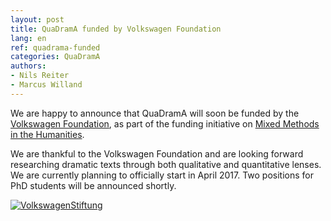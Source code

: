 ```yaml
---
layout: post
title: QuaDramA funded by Volkswagen Foundation
lang: en
ref: quadrama-funded
categories: QuaDramA
authors:
- Nils Reiter
- Marcus Willand
---
```


We are happy to announce that QuaDramA will soon be funded by the [Volkswagen Foundation](http://www.volkswagenstiftung.de), as part of the funding initiative on [Mixed Methods in the Humanities](https://www.volkswagenstiftung.de/mixedmethodsgeisteswissenschaften.html).

<!--more-->

We are thankful to the Volkswagen Foundation and are looking forward researching dramatic texts through both qualitative and quantitative lenses. We are currently planning to officially start in April 2017. Two positions for PhD students will be announced shortly.


<div class="logoline">
<a href="https://www.volkswagenstiftung.de"><img src="{{site.url}}/assets/about/vw.gif" alt="VolkswagenStiftung" /></a>
</div>
